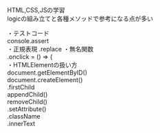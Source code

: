 HTML,CSS,JSの学習  
logicの組み立てと各種メソッドで参考になる点が多い  

・テストコード  
console.assert  
・正規表現
.replace
・無名関数  
.onclick = () => {  
・HTMLElementの扱い方  
document.getElementByID()  
document.createElement()  
.firstChild  
appendChild()  
removeChild()  
.setAttribute()  
.className  
.innerText
